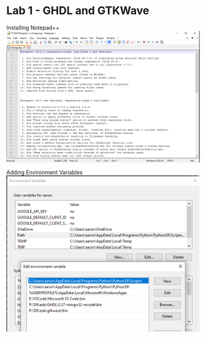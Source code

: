 # Lab 1 - GHDL and GTKWave

Installing Notepad++
![Notepad++](SourceFolder/np++.png)

Adding Environment Variables\
![Variables](SourceFolder/variables.png)
